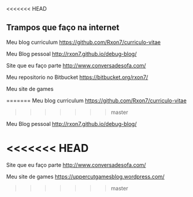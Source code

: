 <<<<<<< HEAD
## Trampos que faço na internet

Meu blog curriculum https://github.com/Rxon7/curriculo-vitae

Meu Blog pessoal http://rxon7.github.io/debug-blog/

Site que eu faço parte http://www.conversadesofa.com/

Meu repositorio no Bitbucket https://bitbucket.org/rxon7/

Meu site de games 

=======
Meu blog curriculum https://github.com/Rxon7/curriculo-vitae
>>>>>>> master

Meu Blog pessoal http://rxon7.github.io/debug-blog/

<<<<<<< HEAD
=======
Site que eu faço parte http://www.conversadesofa.com/

Meu site de games  https://uppercutgamesblog.wordpress.com/
>>>>>>> master
